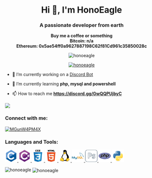 <h1 align="center">Hi 👋, I'm HonoEagle</h1>
<h3 align="center">A passionate developer from earth</h3>

<p align="center"><strong>
  Buy me a coffee or something<br>
  Bitcoin: n/a<br>
  Ethereum: 0x5ae54ff0a9627887198C62f81Cd961c35850028c<br>
</strong></p>

<p align="center"> <img src="https://komarev.com/ghpvc/?username=honoeagle&label=Profile%20views&color=257e64&style=plastic" alt="honoeagle" /> </p>

<p align="center"> <a href="https://github.com/ryo-ma/github-profile-trophy"><img src="https://github-profile-trophy.vercel.app/?username=honoeagle" alt="honoeagle" /></a> </p>

- 🔭 I’m currently working on a [Discord Bot](https://github.com/HonoEagle/discBot-dev)

- 🌱 I’m currently learning **php, mysql and powershell**

- 📫 How to reach me **https://discord.gg/GwQQPUjbyC**

<a href="https://discord.com/users/660618145077264414"> <img align="center" src="https://discord.c99.nl/widget/theme-1/660618145077264414.png"> </a>

<h3 align="left">Connect with me:</h3>
<p align="left">
  <a href="https://discord.gg/MGunW4PM4X" target="blank"><img align="center" src="https://raw.githubusercontent.com/rahuldkjain/github-profile-readme-generator/master/src/images/icons/Social/discord.svg" alt="MGunW4PM4X" height="30" width="40" /></a>
</p>

<h3 align="left">Languages and Tools:</h3>
<p align="left"> 
  <a href="https://www.cprogramming.com/" target="_blank" rel="noreferrer"> <img src="https://raw.githubusercontent.com/devicons/devicon/master/icons/c/c-original.svg" alt="c" width="40" height="40"/> </a> 
  <a href="https://www.w3schools.com/cs/" target="_blank" rel="noreferrer"> <img src="https://raw.githubusercontent.com/devicons/devicon/master/icons/csharp/csharp-original.svg" alt="csharp" width="40" height="40"/> </a> 
  <a href="https://www.w3schools.com/css/" target="_blank" rel="noreferrer"> <img src="https://raw.githubusercontent.com/devicons/devicon/master/icons/css3/css3-original-wordmark.svg" alt="css3" width="40" height="40"/> </a> 
  <a href="https://www.w3.org/html/" target="_blank" rel="noreferrer"> <img src="https://raw.githubusercontent.com/devicons/devicon/master/icons/html5/html5-original-wordmark.svg" alt="html5" width="40" height="40"/> </a> 
  <a href="https://www.linux.org/" target="_blank" rel="noreferrer"> <img src="https://raw.githubusercontent.com/devicons/devicon/master/icons/linux/linux-original.svg" alt="linux" width="40" height="40"/> </a> 
  <a href="https://www.mysql.com/" target="_blank" rel="noreferrer"> <img src="https://raw.githubusercontent.com/devicons/devicon/master/icons/mysql/mysql-original-wordmark.svg" alt="mysql" width="40" height="40"/> </a> 
  <a href="https://www.photoshop.com/en" target="_blank" rel="noreferrer"> <img src="https://raw.githubusercontent.com/devicons/devicon/master/icons/photoshop/photoshop-line.svg" alt="photoshop" width="40" height="40"/> </a> 
  <a href="https://www.php.net" target="_blank" rel="noreferrer"> <img src="https://raw.githubusercontent.com/devicons/devicon/master/icons/php/php-original.svg" alt="php" width="40" height="40"/> </a> 
  <a href="https://www.python.org" target="_blank" rel="noreferrer"> <img src="https://raw.githubusercontent.com/devicons/devicon/master/icons/python/python-original.svg" alt="python" width="40" height="40"/> </a> 
</p>

<p>
  <img align="left" src="https://github-readme-stats.vercel.app/api/top-langs?username=honoeagle&show_icons=true&theme=tokyonight&locale=en&layout=compact" alt="honoeagle" />
</p>

<p>&nbsp;<img align="center" src="https://github-readme-stats.vercel.app/api?username=honoeagle&show_icons=true&theme=tokyonight&locale=en" alt="honoeagle" /></p>

